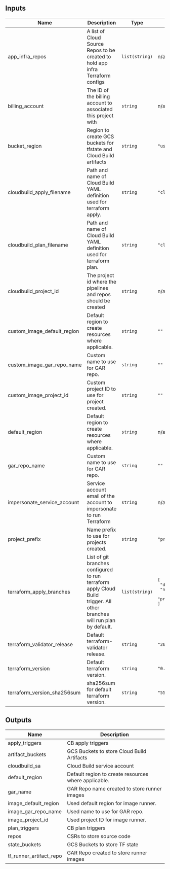 <!-- BEGINNING OF PRE-COMMIT-TERRAFORM DOCS HOOK -->
## Inputs

| Name | Description | Type | Default | Required |
|------|-------------|------|---------|:--------:|
| app\_infra\_repos | A list of Cloud Source Repos to be created to hold app infra Terraform configs | `list(string)` | n/a | yes |
| billing\_account | The ID of the billing account to associated this project with | `string` | n/a | yes |
| bucket\_region | Region to create GCS buckets for tfstate and Cloud Build artifacts | `string` | `"us-central1"` | no |
| cloudbuild\_apply\_filename | Path and name of Cloud Build YAML definition used for terraform apply. | `string` | `"cloudbuild-tf-apply.yaml"` | no |
| cloudbuild\_plan\_filename | Path and name of Cloud Build YAML definition used for terraform plan. | `string` | `"cloudbuild-tf-plan.yaml"` | no |
| cloudbuild\_project\_id | The project id where the pipelines and repos should be created | `string` | n/a | yes |
| custom\_image\_default\_region | Default region to create resources where applicable. | `string` | `""` | no |
| custom\_image\_gar\_repo\_name | Custom name to use for GAR repo. | `string` | `""` | no |
| custom\_image\_project\_id | Custom project ID to use for project created. | `string` | `""` | no |
| default\_region | Default region to create resources where applicable. | `string` | n/a | yes |
| gar\_repo\_name | Custom name to use for GAR repo. | `string` | `""` | no |
| impersonate\_service\_account | Service account email of the account to impersonate to run Terraform | `string` | n/a | yes |
| project\_prefix | Name prefix to use for projects created. | `string` | `"prj"` | no |
| terraform\_apply\_branches | List of git branches configured to run terraform apply Cloud Build trigger. All other branches will run plan by default. | `list(string)` | <pre>[<br>  "development",<br>  "non-production",<br>  "production"<br>]</pre> | no |
| terraform\_validator\_release | Default terraform-validator release. | `string` | `"2021-03-22"` | no |
| terraform\_version | Default terraform version. | `string` | `"0.13.6"` | no |
| terraform\_version\_sha256sum | sha256sum for default terraform version. | `string` | `"55f2db00b05675026be9c898bdd3e8230ff0c5c78dd12d743ca38032092abfc9"` | no |

## Outputs

| Name | Description |
|------|-------------|
| apply\_triggers | CB apply triggers |
| artifact\_buckets | GCS Buckets to store Cloud Build Artifacts |
| cloudbuild\_sa | Cloud Build service account |
| default\_region | Default region to create resources where applicable. |
| gar\_name | GAR Repo name created to store runner images |
| image\_default\_region | Used default region for image runner. |
| image\_gar\_repo\_name | Used name to use for GAR repo. |
| image\_project\_id | Used project ID for image runner. |
| plan\_triggers | CB plan triggers |
| repos | CSRs to store source code |
| state\_buckets | GCS Buckets to store TF state |
| tf\_runner\_artifact\_repo | GAR Repo created to store runner images |

<!-- END OF PRE-COMMIT-TERRAFORM DOCS HOOK -->
